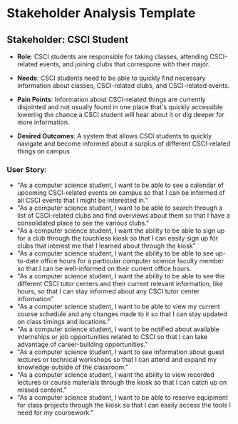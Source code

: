 # Stakeholder Analysis Template

## Stakeholder: CSCI Student
- **Role**: CSCI students are responsible for taking classes, attending CSCI-related
events, and joining clubs that correspone with their major.

- **Needs**: CSCI students need to be able to quickly find necessary 
information about classes, CSCI-related clubs, and CSCI-related events.

- **Pain Points**: Information about CSCI-related things are currently disjointed
and not usually found in one place that's quickly accessible lowering the chance
a CSCI student will hear about it or dig deeper for more information.

- **Desired Outcomes**: A system that allows CSCI students to quickly navigate 
and become informed about a surplus of different CSCI-related things on campus

### User Story:
* "As a computer science student, I want to be able to see a calendar of upcoming
CSCI-related events on campus so that I can be informed of all CSCI events that
I might be interested in."
* "As a computer science student, I want to be able to search through a list of
CSCI-related clubs and find overviews about them so that I have a consolidated
place to see the various clubs."
* "As a computer science student, I want the ability to be able to sign up for a
club through the touchless kiosk so that I can easily sign up for clubs that interest
me that I learned about through the kiosk"
* "As a computer science student, I want the ability to be able to see up-to-date
office hours for a particular computer science faculty member so that I can be
well-informed on their current office hours.
* "As a computer science student, I want the ability to be able to see the different
CSCI tutor centers and their current relevant information, like hours, so that 
I can stay informed about any CSCI tutor center information"
* "As a computer science student, I want to be able to view my current course 
schedule and any changes made to it so that I can stay updated on class timings and locations."
* "As a computer science student, I want to be notified about available internships 
or job opportunities related to CSCI so that I can take advantage of career-building opportunities."
* "As a computer science student, I want to see information about guest lectures 
or technical workshops so that I can attend and expand my knowledge outside of the classroom."
* "As a computer science student, I want the ability to view recorded lectures 
or course materials through the kiosk so that I can catch up on missed content."
* "As a computer science student, I want to be able to reserve equipment for class projects through the kiosk 
so that I can easily access the tools I need for my coursework."